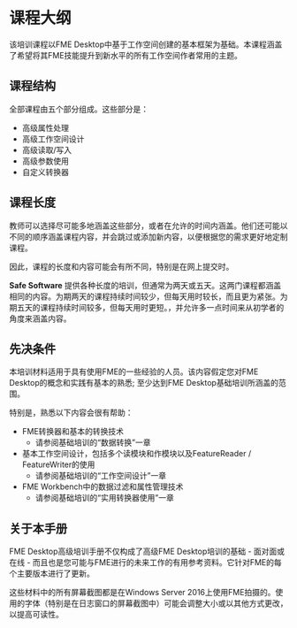 # 课程大纲

该培训课程以FME Desktop中基于工作空间创建的基本框架为基础。本课程涵盖了希望将其FME技能提升到新水平的所有工作空间作者常用的主题。

## 课程结构

全部课程由五个部分组成。这些部分是：

* 高级属性处理
* 高级工作空间设计
* 高级读取/写入
* 高级参数使用
* 自定义转换器

## 课程长度

教师可以选择尽可能多地涵盖这些部分，或者在允许的时间内涵盖。他们还可能以不同的顺序涵盖课程内容，并会跳过或添加新内容，以便根据您的需求更好地定制课程。

因此，课程的长度和内容可能会有所不同，特别是在网上提交时。

**Safe Software** 提供各种长度的培训，但通常为两天或五天。这两门课程都涵盖相同的内容。为期两天的课程持续时间较少，但每天用时较长，而且更为紧张。为期五天的课程持续时间较多，但每天用时更短。，并允许多一点时间来从初学者的角度来涵盖内容。

## 先决条件

本培训材料适用于具有使用FME的一些经验的人员。该内容假定您对FME Desktop的概念和实践有基本的熟悉; 至少达到FME Desktop基础培训所涵盖的范围。

特别是，熟悉以下内容会很有帮助：

* FME转换器和基本的转换技术
  * 请参阅基础培训的“数据转换”一章
* 基本工作空间设计，包括多个读模块和作模块以及FeatureReader / FeatureWriter的使用
  * 请参阅基础培训的“工作空间设计”一章
* FME Workbench中的数据过滤和属性管理技术
  * 请参阅基础培训的“实用转换器使用”一章

## 关于本手册

FME Desktop高级培训手册不仅构成了高级FME Desktop培训的基础 - 面对面或在线 - 而且也是您可能与FME进行的未来工作的有用参考资料。它针对FME的每个主要版本进行了更新。

这些材料中的所有屏幕截图都是在Windows Server 2016上使用FME拍摄的。使用的字体（特别是在日志窗口的屏幕截图中）可能会调整大小或以其他方式更改，以提高可读性。

